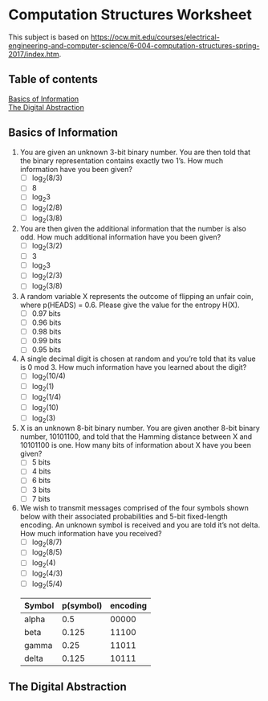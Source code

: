 # Computation Structures Worksheet

This subject is based on https://ocw.mit.edu/courses/electrical-engineering-and-computer-science/6-004-computation-structures-spring-2017/index.htm.

## Table of contents
[Basics of Information](#basics-of-information)  
[The Digital Abstraction](#the-digital-abstraction)  


## Basics of Information

1. You are given an unknown 3-bit binary number. You are then told that the binary representation contains exactly two 1’s. How much information have you been given?   
    - [ ] log<sub>2</sub>(8/3)
    - [ ] 8
    - [ ] log<sub>2</sub>3
    - [ ] log<sub>2</sub>(2/8)
    - [ ] log<sub>2</sub>(3/8)

2. You are then given the additional information that the number is also odd. How much additional information have you been given? 
    - [ ] log<sub>2</sub>(3/2)
    - [ ] 3
    - [ ] log<sub>2</sub>3
    - [ ] log<sub>2</sub>(2/3)
    - [ ] log<sub>2</sub>(3/8)

3. A random variable X represents the outcome of flipping an unfair coin, where p(HEADS) = 0.6. Please give the value for the entropy H(X).
    - [ ] 0.97 bits
    - [ ] 0.96 bits
    - [ ] 0.98 bits
    - [ ] 0.99 bits
    - [ ] 0.95 bits

4. A single decimal digit is chosen at random and you’re told that its value is 0 mod 3. How much information have you learned about the digit?
    - [ ] log<sub>2</sub>(10/4)
    - [ ] log<sub>2</sub>(1)
    - [ ] log<sub>2</sub>(1/4)
    - [ ] log<sub>2</sub>(10)
    - [ ] log<sub>2</sub>(3)

5. X is an unknown 8-bit binary number. You are given another 8-bit binary number, 10101100, and told that the Hamming distance between X and 10101100 is one. How many bits of information about X have you been given?
    - [ ] 5 bits
    - [ ] 4 bits
    - [ ] 6 bits
    - [ ] 3 bits
    - [ ] 7 bits

6. We wish to transmit messages comprised of the four symbols shown below with their associated probabilities and 5-bit fixed-length encoding. An unknown symbol is received and you are told it’s not delta. How much information have you received?
    - [ ] log<sub>2</sub>(8/7)
    - [ ] log<sub>2</sub>(8/5)
    - [ ] log<sub>2</sub>(4)
    - [ ] log<sub>2</sub>(4/3)
    - [ ] log<sub>2</sub>(5/4)

    | Symbol | p(symbol) | encoding |
    |--------|-----------|----------|
    | alpha  | 0.5       | 00000    |
    | beta   | 0.125     | 11100    |
    | gamma  | 0.25      | 11011    |
    | delta  | 0.125     | 10111    |


## The Digital Abstraction

